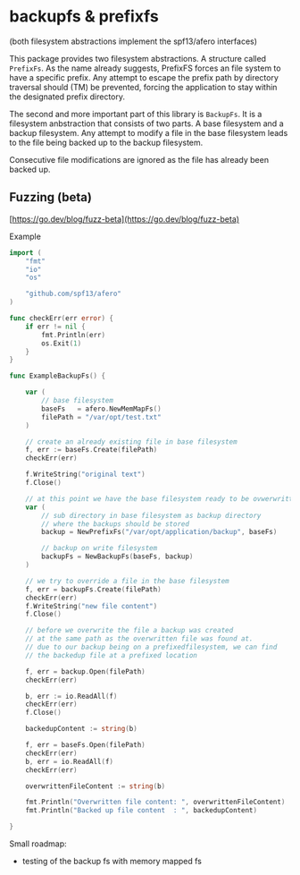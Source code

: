 # backupfs & prefixfs

(both filesystem abstractions implement the spf13/afero interfaces)

This package provides two filesystem abstractions.
A structure called `PrefixFs`. As the name already suggests, PrefixFS forces an file system to have a specific prefix.
Any attempt to escape the prefix path by directory traversal should (TM) be prevented, forcing the application to stay within the designated prefix directory.


The second and more important part of this library is `BackupFs`.
It is a filesystem anbstraction that consists of two parts.
A base filesystem and a backup filesystem.
Any attempt to modify a file in the base filesystem leads to the file being backed up to the backup filesystem.

Consecutive file modifications are ignored as the file has already been backed up.

## Fuzzing (beta)

[https://go.dev/blog/fuzz-beta](https://go.dev/blog/fuzz-beta)

Example
```go
import (
	"fmt"
	"io"
	"os"

	"github.com/spf13/afero"
)

func checkErr(err error) {
	if err != nil {
		fmt.Println(err)
		os.Exit(1)
	}
}

func ExampleBackupFs() {

	var (
		// base filesystem
		baseFs   = afero.NewMemMapFs()
		filePath = "/var/opt/test.txt"
	)

	// create an already existing file in base filesystem
	f, err := baseFs.Create(filePath)
	checkErr(err)

	f.WriteString("original text")
	f.Close()

	// at this point we have the base filesystem ready to be ovwerwritten with new files
	var (
		// sub directory in base filesystem as backup directory
		// where the backups should be stored
		backup = NewPrefixFs("/var/opt/application/backup", baseFs)

		// backup on write filesystem
		backupFs = NewBackupFs(baseFs, backup)
	)

	// we try to override a file in the base filesystem
	f, err = backupFs.Create(filePath)
	checkErr(err)
	f.WriteString("new file content")
	f.Close()

	// before we overwrite the file a backup was created
	// at the same path as the overwritten file was found at.
	// due to our backup being on a prefixedfilesystem, we can find
	// the backedup file at a prefixed location

	f, err = backup.Open(filePath)
	checkErr(err)

	b, err := io.ReadAll(f)
	checkErr(err)
	f.Close()

	backedupContent := string(b)

	f, err = baseFs.Open(filePath)
	checkErr(err)
	b, err = io.ReadAll(f)
	checkErr(err)

	overwrittenFileContent := string(b)

	fmt.Println("Overwritten file content: ", overwrittenFileContent)
	fmt.Println("Backed up file content  : ", backedupContent)

}
```

Small roadmap:

- testing of the backup fs with memory mapped fs
